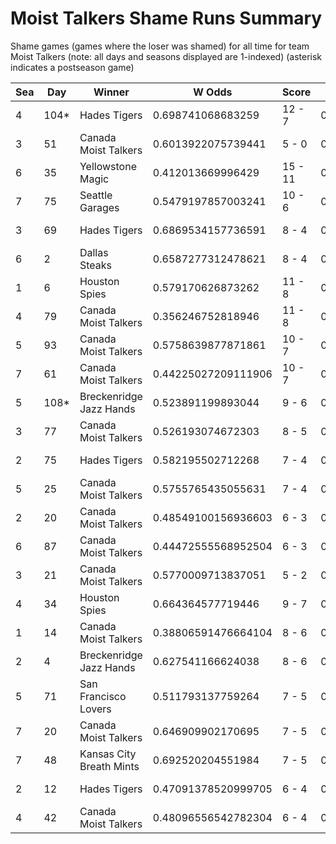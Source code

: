 # Moist Talkers Shame Runs Summary



Shame games (games where the loser was shamed) for all time for team Moist Talkers (note: all days and seasons displayed are 1-indexed) (asterisk indicates a postseason game)


| Sea | Day | Winner | W Odds | Score | L Odds | Loser | 
| ------ |------ |------ |------ |------ |------ |------ |
| 4 | 104* | Hades Tigers | 0.698741068683259 | 12 - 7 | 0.30125893131674003 | Canada Moist Talkers | 
| 3 | 51 | Canada Moist Talkers | 0.6013922075739441 | 5 - 0 | 0.39860779242605504 | Breckenridge Jazz Hands | 
| 6 | 35 | Yellowstone Magic | 0.412013669996429 | 15 - 11 | 0.58798633000357 | Canada Moist Talkers | 
| 7 | 75 | Seattle Garages | 0.5479197857003241 | 10 - 6 | 0.45208021429967504 | Canada Moist Talkers | 
| 3 | 69 | Hades Tigers | 0.6869534157736591 | 8 - 4 | 0.31304658422634 | Canada Moist Talkers | 
| 6 | 2 | Dallas Steaks | 0.6587277312478621 | 8 - 4 | 0.341272268752137 | Canada Moist Talkers | 
| 1 | 6 | Houston Spies | 0.579170626873262 | 11 - 8 | 0.420829373126737 | Canada Moist Talkers | 
| 4 | 79 | Canada Moist Talkers | 0.356246752818946 | 11 - 8 | 0.6437532471810531 | Seattle Garages | 
| 5 | 93 | Canada Moist Talkers | 0.5758639877871861 | 10 - 7 | 0.42413601221281305 | Miami Dalé | 
| 7 | 61 | Canada Moist Talkers | 0.44225027209111906 | 10 - 7 | 0.55774972790888 | Philly Pies | 
| 5 | 108* | Breckenridge Jazz Hands | 0.523891199893044 | 9 - 6 | 0.47610880010695505 | Canada Moist Talkers | 
| 3 | 77 | Canada Moist Talkers | 0.526193074672303 | 8 - 5 | 0.473806925327696 | Breckenridge Jazz Hands | 
| 2 | 75 | Hades Tigers | 0.582195502712268 | 7 - 4 | 0.41780449728773006 | Canada Moist Talkers | 
| 5 | 25 | Canada Moist Talkers | 0.5755765435055631 | 7 - 4 | 0.424423456494437 | Breckenridge Jazz Hands | 
| 2 | 20 | Canada Moist Talkers | 0.48549100156936603 | 6 - 3 | 0.514508998430633 | Hellmouth Sunbeams | 
| 6 | 87 | Canada Moist Talkers | 0.44472555568952504 | 6 - 3 | 0.555274444310474 | Hades Tigers | 
| 3 | 21 | Canada Moist Talkers | 0.5770009713837051 | 5 - 2 | 0.422999028616294 | Philly Pies | 
| 4 | 34 | Houston Spies | 0.664364577719446 | 9 - 7 | 0.33563542228055304 | Canada Moist Talkers | 
| 1 | 14 | Canada Moist Talkers | 0.38806591476664104 | 8 - 6 | 0.611934085233359 | Seattle Garages | 
| 2 | 4 | Breckenridge Jazz Hands | 0.627541166624038 | 8 - 6 | 0.37245883337596103 | Canada Moist Talkers | 
| 5 | 71 | San Francisco Lovers | 0.511793137759264 | 7 - 5 | 0.48820686224073506 | Canada Moist Talkers | 
| 7 | 20 | Canada Moist Talkers | 0.646909902170695 | 7 - 5 | 0.353090097829304 | Mexico City Wild Wings | 
| 7 | 48 | Kansas City Breath Mints | 0.692520204551984 | 7 - 5 | 0.307479795448015 | Canada Moist Talkers | 
| 2 | 12 | Hades Tigers | 0.47091378520999705 | 6 - 4 | 0.5290862147900021 | Canada Moist Talkers | 
| 4 | 42 | Canada Moist Talkers | 0.48096556542782304 | 6 - 4 | 0.519034434572176 | Seattle Garages | 


